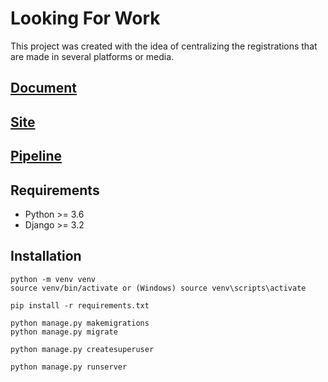 # Looking For Work

This project was created with the idea of centralizing the registrations that are made in several platforms or media.

## [Document](https://docs.google.com/document/d/18h4D6WUPSBONAcJbwqG_C5Qn1sz9_37yDYPu-3hkyLI/edit?usp=sharing)
## [Site](https://lookingforwork.onrender.com/) 
## [Pipeline](https://github.com/users/tiagolch/projects/7)

## Requirements

- Python >= 3.6
- Django >= 3.2

## Installation

    python -m venv venv
    source venv/bin/activate or (Windows) source venv\scripts\activate

    pip install -r requirements.txt

    python manage.py makemigrations
    python manage.py migrate

    python manage.py createsuperuser 

    python manage.py runserver


